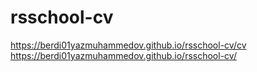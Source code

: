 # rsschool-cv
https://berdi01yazmuhammedov.github.io/rsschool-cv/cv
https://berdi01yazmuhammedov.github.io/rsschool-cv/